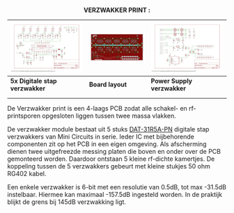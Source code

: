 <b> <p align="center"> VERZWAKKER PRINT :</p></b>

[![](verzwakker_print/AttenuatorSch1.jpg)](verzwakker_print/AttenuatorSch1.pdf) |    [![](verzwakker_print/AttenuatorBrdTN.jpg)](verzwakker_print/AttenuatorBrd.pdf) |     [![](verzwakker_print/AttenuatorSch6.jpg)](verzwakker_print/AttenuatorSch6.pdf)
--------------------------------------------- | --- |  --------------------------------------------
**5x Digitale stap verzwakker** | **Board layout**  | **Power Supply verzwakker**
|  | 
|  |


<p>De Verzwakker print is een 4-laags PCB zodat alle schakel- en rf-printsporen opgesloten liggen tussen twee massa vlakken.</p>
<p>De verzwakker module bestaat uit 5 stuks <a href="verzwakker_print/DAT-31R5A-PN.pdf">DAT-31R5A-PN</a> digitale stap verzwakkers van Mini Circuits in serie. Ieder IC met bijbehorende componenten zit op het PCB in een eigen omgeving. Als afscherming dienen twee uitgefreezde messing platen die boven en onder over de PCB gemonteerd worden. Daardoor ontstaan 5 kleine rf-dichte kamertjes. De koppeling tussen de 5 verzwakkers gebeurt met kleine stukjes 50 ohm RG402 kabel.</p>

<p>Een enkele verzwakker is 6-bit met een resolutie van 0.5dB, tot max -31.5dB instelbaar.
Hiermee kan maximaal -157.5dB ingesteld worden. In de praktijk blijkt de grens bij 145dB verzwakking ligt.</p>
